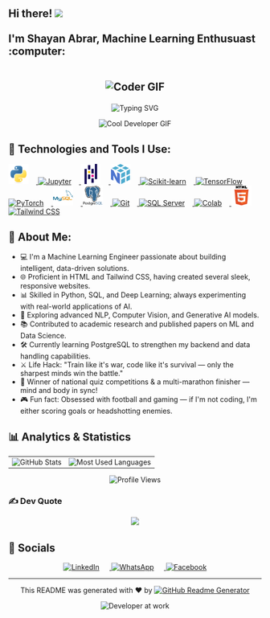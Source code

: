 <h2 align="left">
 <abc>
  <br>Hi there! <img src="https://user-images.githubusercontent.com/42378118/110234147-e3259600-7f4e-11eb-95be-0c4047144dea.gif" width="30"><br>
  <br> I'm Shayan Abrar, Machine Learning Enthusuast :computer:<br>
  <br>
   <p align="center">
  <img src="https://user-images.githubusercontent.com/74038190/225813708-98b745f2-7d22-48cf-9150-083f1b00d6c9.gif" alt="Coder GIF" width="500" />
</p>



 </abc>
</h2> 
<div align="center">

![Typing SVG](https://readme-typing-svg.herokuapp.com?font=Rationale&size=34&pause=50&color=32CD32&width=435&lines=Machine%20Learning%20Enthusiast;Python%20Specialist;Building%20the%20future;One%20research%20at%20a%20time;Let's%20create!;FREE%20PALESTINE!!!&center=true&vCenter=true&repeat=true)

</div>

<p align="center">
  <img src="https://user-images.githubusercontent.com/74038190/212284100-561aa473-3905-4a80-b561-0d28506553ee.gif" alt="Cool Developer GIF" width="500" />
</p>


<h2 align="left">🧠 Technologies and Tools I Use:</h2>

<p align="left">
  <a href="https://www.python.org/" target="_blank" title="Python">
    <img src="https://raw.githubusercontent.com/devicons/devicon/master/icons/python/python-original.svg" alt="Python" width="40" height="40" style="margin-right:15px;" />
  </a>
  <a href="https://jupyter.org/" target="_blank" title="Jupyter Notebook">
    <img src="https://www.vectorlogo.zone/logos/jupyter/jupyter-icon.svg" alt="Jupyter" width="40" height="40" style="margin-right:15px;" />
  </a>
  <a href="https://pandas.pydata.org/" target="_blank" title="Pandas">
    <img src="https://raw.githubusercontent.com/devicons/devicon/master/icons/pandas/pandas-original.svg" alt="Pandas" width="40" height="40" style="margin-right:15px;" />
  </a>
  <a href="https://numpy.org/" target="_blank" title="NumPy">
    <img src="https://raw.githubusercontent.com/devicons/devicon/master/icons/numpy/numpy-original.svg" alt="NumPy" width="40" height="40" style="margin-right:15px;" />
  </a>
  <a href="https://scikit-learn.org/" target="_blank" title="Scikit-learn">
    <img src="https://upload.wikimedia.org/wikipedia/commons/0/05/Scikit_learn_logo_small.svg" alt="Scikit-learn" width="40" height="40" style="margin-right:15px;" />
  </a>
  <a href="https://www.tensorflow.org/" target="_blank" title="TensorFlow">
    <img src="https://www.vectorlogo.zone/logos/tensorflow/tensorflow-icon.svg" alt="TensorFlow" width="40" height="40" style="margin-right:15px;" />
  </a>
  <a href="https://pytorch.org/" target="_blank" title="PyTorch">
    <img src="https://www.vectorlogo.zone/logos/pytorch/pytorch-icon.svg" alt="PyTorch" width="40" height="40" style="margin-right:15px;" />
  </a>
  <a href="https://www.mysql.com/" target="_blank" title="MySQL">
    <img src="https://raw.githubusercontent.com/devicons/devicon/master/icons/mysql/mysql-original-wordmark.svg" alt="MySQL" width="40" height="40" style="margin-right:15px;" />
  </a>
  <a href="https://www.postgresql.org/" target="_blank" title="PostgreSQL">
    <img src="https://raw.githubusercontent.com/devicons/devicon/master/icons/postgresql/postgresql-original-wordmark.svg" alt="PostgreSQL" width="40" height="40" style="margin-right:15px;" />
  </a>
  <a href="https://git-scm.com/" target="_blank" title="Git">
    <img src="https://www.vectorlogo.zone/logos/git-scm/git-scm-icon.svg" alt="Git" width="40" height="40" style="margin-right:15px;" />
  </a>
  <a href="https://www.microsoft.com/en-us/sql-server" target="_blank" title="SQL Server">
    <img src="https://www.svgrepo.com/show/303229/microsoft-sql-server-logo.svg" alt="SQL Server" width="40" height="40" style="margin-right:15px;" />
  </a>
  <a href="https://colab.research.google.com/" target="_blank" title="Google Colab">
    <img src="https://upload.wikimedia.org/wikipedia/commons/d/d0/Google_Colaboratory_SVG_Logo.svg" alt="Colab" width="40" height="40" style="margin-right:15px;" />
  </a>
  <a href="https://developer.mozilla.org/en-US/docs/Web/HTML" target="_blank" title="HTML">
    <img src="https://raw.githubusercontent.com/devicons/devicon/master/icons/html5/html5-original-wordmark.svg" alt="HTML" width="40" height="40" style="margin-right:15px;" />
  </a>
  <a href="https://tailwindcss.com/" target="_blank" title="Tailwind CSS">
    <img src="https://www.vectorlogo.zone/logos/tailwindcss/tailwindcss-icon.svg" alt="Tailwind CSS" width="40" height="40" style="margin-right:15px;" />
  </a>
</p>



<h2 align="left">🤖 About Me:</h2>

- 💻 I'm a Machine Learning Engineer passionate about building intelligent, data-driven solutions.
- 🌐 Proficient in HTML and Tailwind CSS, having created several sleek, responsive websites.
- 📊 Skilled in Python, SQL, and Deep Learning; always experimenting with real-world applications of AI.
- 🧠 Exploring advanced NLP, Computer Vision, and Generative AI models.
- 📚 Contributed to academic research and published papers on ML and Data Science.
- 🛠️ Currently learning PostgreSQL to strengthen my backend and data handling capabilities.
- ⚔️ Life Hack: "Train like it's war, code like it's survival — only the sharpest minds win the battle."
- 🏅 Winner of national quiz competitions & a multi-marathon finisher — mind and body in sync!
- 🎮 Fun fact: Obsessed with football and gaming — if I'm not coding, I'm either scoring goals or headshotting enemies.<br>



## **📊 Analytics & Statistics**

<div align="center">

<table>
<tr>
<td>

<img src="https://github-readme-stats.vercel.app/api?username=SHAYAN-ABRAR&show_icons=true&theme=react&hide_border=true&card_width=400" alt="GitHub Stats" />

</td>
<td>

<img src="https://github-readme-stats.vercel.app/api/top-langs/?username=SHAYAN-ABRAR&layout=compact&theme=react&hide_border=true&card_width=400" alt="Most Used Languages" />

</td>
</tr>
</table>

</div>

<div align="center">

<img src="https://komarev.com/ghpvc/?username=SHAYAN-ABRAR&color=brightgreen" alt="Profile Views" />

</div>


### ✍️ Dev Quote
<p align="center">
  <img src="https://quotes-github-readme.vercel.app/api?type=horizontal&theme=react" />
</p>


## **📱 Socials**

<p align="center">
  <a href="https://www.linkedin.com/in/shayan-abrar/" target="_blank" title="Click Link">
    <img src="https://user-images.githubusercontent.com/74038190/235294012-0a55e343-37ad-4b0f-924f-c8431d9d2483.gif" alt="LinkedIn" width="100" style="margin-right: 20px;" />
  </a>
  <a href="https://wa.me/8801670786166" target="_blank" title="Click Link">
    <img src="https://user-images.githubusercontent.com/74038190/235294019-40007353-6219-4ec5-b661-b3c35136dd0b.gif" alt="WhatsApp" width="100" style="margin-right: 20px;" />
  </a>
  <a href="https://www.facebook.com/share/1C8zi1grCU/" target="_blank" title="Click Link">
    <img src="https://user-images.githubusercontent.com/74038190/235294010-ec412ef5-e3da-4efa-b1d4-0ab4d4638755.gif" alt="Facebook" width="100" />
  </a>
</p>


---

<p align="center">
  This README was generated with ❤️ by 
  <a href="https://github.com/SHAYAN-ABRAR" target="_blank">
    <img 
      src="https://img.shields.io/badge/Shayan%20Abrar-181717?style=for-the-badge&logo=github&logoColor=white"
      alt="GitHub Readme Generator"
    />
  </a>
</p>


<p align="center">
  <img src="https://user-images.githubusercontent.com/74038190/213911110-aedbef38-a29f-4b6b-a65c-11608b4f75a5.gif" alt="Developer at work" width="500" />
</p>





